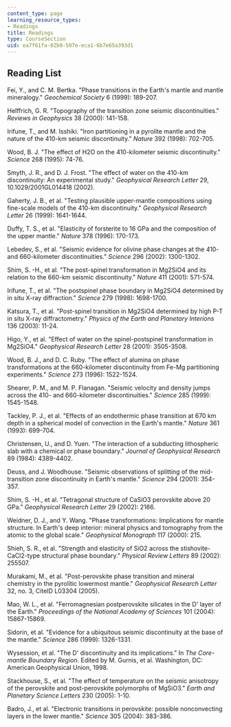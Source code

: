 ```yaml
---
content_type: page
learning_resource_types:
- Readings
title: Readings
type: CourseSection
uid: ea7f61fa-02b0-507e-eca1-6b7e65a393d1
---
```


Reading List
------------

Fei, Y., and C. M. Bertka. "Phase transitions in the Earth's mantle and mantle mineralogy." _Geochemical Society_ 6 (1999): 189-207.

Helffrich, G. R. "Topography of the transition zone seismic discontinuities." _Reviews in Geophysics_ 38 (2000): 141-158.

Irifune, T., and M. Isshiki. "Iron partitioning in a pyrolite mantle and the nature of the 410-km seismic discontinuity." _Nature_ 392 (1998): 702-705.

Wood, B. J. "The effect of H2O on the 410-kilometer seismic discontinuity." _Science_ 268 (1995): 74-76.

Smyth, J. R., and D. J. Frost. "The effect of water on the 410-km discontinuity: An experimental study." _Geophysical Research Letter_ 29, 10.1029/2001GL014418 (2002).

Gaherty, J. B., et al. "Testing plausible upper-mantle compositions using fine-scale models of the 410-km discontinuity." _Geophysical Research Letter_ 26 (1999): 1641-1644.

Duffy, T. S., et al. "Elasticity of forsterite to 16 GPa and the composition of the upper mantle." _Nature_ 378 (1996): 170-173.

Lebedev, S., et al. "Seismic evidence for olivine phase changes at the 410- and 660-kilometer discontinuities." _Science_ 296 (2002): 1300-1302.

Shim, S. -H., et al. "The post-spinel transformation in Mg2SiO4 and its relation to the 660-km seismic discontinuity." _Nature_ 411 (2001): 571-574.

Irifune, T., et al. "The postspinel phase boundary in Mg2SiO4 determined by in situ X-ray diffraction." _Science_ 279 (1998): 1698-1700.

Katsura, T., et al. "Post-spinel transition in Mg2SiO4 determined by high P-T in situ X-ray diffractometry." _Physics of the Earth and Planetary Interions_ 136 (2003): 11-24.

Higo, Y., et al. "Effect of water on the spinel-postspinel transformation in Mg2SiO4." _Geophysical Research Letter_ 28 (2001): 3505-3508.

Wood, B. J., and D. C. Ruby. "The effect of alumina on phase transformations at the 660-kilometer discontinuity from Fe-Mg partitioning experiments." _Science_ 273 (1996): 1522-1524.

Shearer, P. M., and M. P. Flanagan. "Seismic velocity and density jumps across the 410- and 660-kilometer discontinuities." _Science_ 285 (1999): 1545-1548.

Tackley, P. J., et al. "Effects of an endothermic phase transition at 670 km depth in a spherical model of convection in the Earth's mantle." _Nature_ 361 (1993): 699-704.

Christensen, U., and D. Yuen. "The interaction of a subducting lithospheric slab with a chemical or phase boundary." _Journal of Geophysical Research_ 89 (1984): 4389-4402.

Deuss, and J. Woodhouse. "Seismic observations of splitting of the mid-transition zone discontinuity in Earth's mantle." _Science_ 294 (2001): 354-357.

Shim, S. -H., et al. "Tetragonal structure of CaSiO3 perovskite above 20 GPa." _Geophysical Research Letter_ 29 (2002): 2166.

Weidner, D. J., and Y. Wang. "Phase transformations: Implications for mantle structure. In Earth's deep interior: mineral physics and tomography from the atomic to the global scale." _Geophysical Monograph_ 117 (2000): 215.

Shieh, S. R., et al. "Strength and elasticity of SiO2 across the stishovite-CaCl2-type structural phase boundary." _Physical Review Letters_ 89 (2002): 255507.

Murakami, M., et al. "Post-perovskite phase transition and mineral chemistry in the pyrolitic lowermost mantle." _Geophysical Research Letter_ 32, no. 3, CiteID L03304 (2005).

Mao, W. L., et al. "Ferromagnesian postperovskite silicates in the D' layer of the Earth." _Proceedings of the National Academy of Sciences_ 101 (2004): 15867-15869.

Sidorin, et al. "Evidence for a ubiquitous seismic discontinuity at the base of the mantle." _Science_ 286 (1999): 1326-1331.

Wysession, et al. "The D' discontinuity and its implications." In _The Core-mantle Boundary Region_. Edited by M. Gurnis, et al. Washington, DC: American Geophysical Union, 1998.

Stackhouse, S., et al. "The effect of temperature on the seismic anisotropy of the perovskite and post-perovskite polymorphs of MgSiO3." _Earth and Planetary Science Letters_ 230 (2005): 1-10.

Badro, J., et al. "Electronic transitions in perovskite: possible nonconvecting layers in the lower mantle." _Science_ 305 (2004): 383-386.